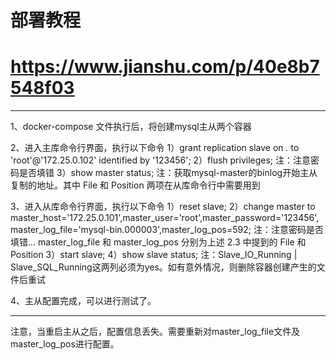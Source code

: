 # 部署教程
# https://www.jianshu.com/p/40e8b7548f03

******************************************************************************************************************************

1、docker-compose 文件执行后，将创建mysql主从两个容器

2、进入主库命令行界面，执行以下命令
 1）grant replication slave on *.* to 'root'@'172.25.0.102' identified by '123456';
 2）flush privileges;
 注：注意密码是否填错
 3）show master status;
 注：获取mysql-master的binlog开始主从复制的地址。其中 File 和 Position 两项在从库命令行中需要用到

3、进入从库命令行界面，执行以下命令
 1）reset slave;
 2）change master to master_host='172.25.0.101',master_user='root',master_password='123456',master_log_file='mysql-bin.000003',master_log_pos=592; 
 注：注意密码是否填错... master_log_file 和 master_log_pos 分别为上述 2.3 中提到的 File 和 Position
 3）start slave;
 4）show slave status;
 注：Slave_IO_Running | Slave_SQL_Running这两列必须为yes。如有意外情况，则删除容器创建产生的文件后重试

4、主从配置完成，可以进行测试了。

******************************************************************************************
注意，当重启主从之后，配置信息丢失。需要重新对master_log_file文件及master_log_pos进行配置。